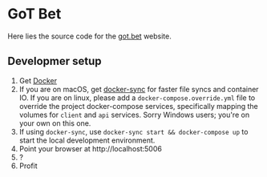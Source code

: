 # GoT Bet

Here lies the source code for the [got.bet](http://got.bet) website.

## Developmer setup

1. Get [Docker](https://www.docker.com/get-started)
2. If you are on macOS, get [docker-sync](http://docker-sync.io/) for faster file
syncs and container IO. If you are on linux, please add a `docker-compose.override.yml` 
file to override the project docker-compose services, specifically mapping the volumes 
for `client` and `api` services. Sorry Windows users; you're on your own on this one.
3. If using `docker-sync`, use `docker-sync start && docker-compose up` to start the local
development environment. 
4. Point your browser at http://localhost:5006
5. ?
6. Profit
